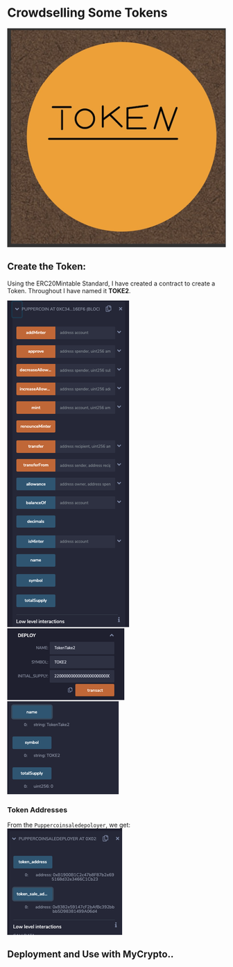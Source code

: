 # Crowdselling Some Tokens 
![token](Images/TokenSmaller.png)

## Create the Token: 
Using the ERC20Mintable Standard, I have created a contract to create a Token. Throughout I have named it **TOKE2**. 

![tokencontract1](Images/puppercoindeploy.png)
![tokencreate1](Images/TokenCreation1.png)
![tokencreate2](Images/TokeCreation2.png)


### Token Addresses
From the `Puppercoinsaledepoloyer`, we get:
![addresses](Images/addresses.png)

## Deployment and Use with MyCrypto.. 
